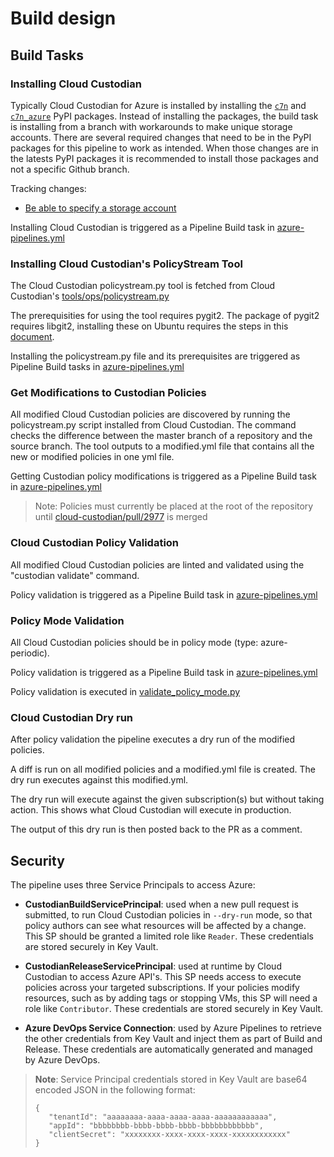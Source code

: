 # Build design

## Build Tasks

### Installing Cloud Custodian
Typically Cloud Custodian for Azure is installed by installing the [`c7n`](https://pypi.org/project/c7n/) and [`c7n_azure`](https://pypi.org/project/c7n_azure/) PyPI packages. Instead of installing the packages, the build task is installing from a branch with workarounds to make unique storage accounts. There are several required changes that need to be in the PyPI packages for this pipeline to work as intended. When those changes are in the latests PyPI packages it is recommended to install those packages and not a specific Github branch. 

Tracking changes:
 * [Be able to specify a storage account](https://github.com/capitalone/cloud-custodian/pull/2955)

Installing Cloud Custodian is triggered as a Pipeline Build task in [azure-pipelines.yml](azure-pipelines.yml)

### Installing Cloud Custodian's PolicyStream Tool
The Cloud Custodian policystream.py tool is fetched from Cloud Custodian's [tools/ops/policystream.py](https://raw.githubusercontent.com/capitalone/cloud-custodian/master/tools/ops/policystream.py)

The prerequisities for using the tool requires pygit2. The package of pygit2 requires libgit2, installing these on Ubuntu requires the steps in
this [document](https://www.pygit2.org/install.html#quick-install).

Installing the policystream.py file and its prerequisites are triggered as Pipeline Build tasks in [azure-pipelines.yml](azure-pipelines.yml)

### Get Modifications to Custodian Policies
All modified Cloud Custodian policies are discovered by running the policystream.py script installed from Cloud Custodian. The command checks the difference between the master branch of a repository and the source branch. The tool outputs to a modified.yml file that contains all the new or modified policies in one yml file. 

Getting Custodian policy modifications is triggered as a Pipeline Build task in [azure-pipelines.yml](azure-pipelines.yml)

> Note: Policies must currently be placed at the root of the repository until [cloud-custodian/pull/2977](https://github.com/capitalone/cloud-custodian/pull/2977) is merged

### Cloud Custodian Policy Validation
All modified Cloud Custodian policies are linted and validated using the "custodian validate" command. 

Policy validation is triggered as a Pipeline Build task in [azure-pipelines.yml](azure-pipelines.yml)

### Policy Mode Validation
All Cloud Custodian policies should be in policy mode (type: azure-periodic). 

Policy validation is triggered as a Pipeline Build task in [azure-pipelines.yml](azure-pipelines.yml)

Policy validation is executed in [validate_policy_mode.py](src/build/scripts/validate_policy_mode.py)

### Cloud Custodian Dry run
After policy validation the pipeline executes a dry run of the modified policies.   

A diff is run on all modified policies and a modified.yml file is created.  The dry run executes against this modified.yml.  

The dry run will execute against the given subscription(s) but without taking action.  This shows what Cloud Custodian will execute in production.

The output of this dry run is then posted back to the PR as a comment.


## Security

The pipeline uses three Service Principals to access Azure:

* **CustodianBuildServicePrincipal**: used when a new pull request is submitted, to run Cloud Custodian policies in `--dry-run` mode, so that policy authors can see what resources will be affected by a change. This SP should be granted a limited role like `Reader`. These credentials are stored securely in Key Vault.

* **CustodianReleaseServicePrincipal**: used at runtime by Cloud Custodian to access Azure API's. This SP needs access to execute policies across your targeted subscriptions. If your policies modify resources, such as by adding tags or stopping VMs, this SP will need a role like `Contributor`. These credentials are stored securely in Key Vault.

* **Azure DevOps Service Connection**: used by Azure Pipelines to retrieve the other credentials from Key Vault and inject them as part of Build and Release. These credentials are automatically generated and managed by Azure DevOps.


> **Note**: Service Principal credentials stored in Key Vault are base64 encoded JSON in the following format: 
> ```
> {
>    "tenantId": "aaaaaaaa-aaaa-aaaa-aaaa-aaaaaaaaaaaa", 
>    "appId": "bbbbbbbb-bbbb-bbbb-bbbb-bbbbbbbbbbbb", 
>    "clientSecret": "xxxxxxxx-xxxx-xxxx-xxxx-xxxxxxxxxxxx"
> }
> ```
